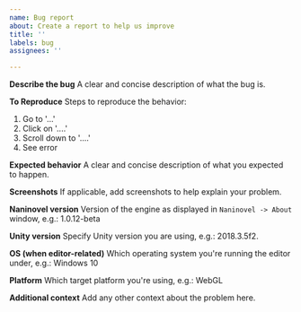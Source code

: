 ```yaml
---
name: Bug report
about: Create a report to help us improve
title: ''
labels: bug
assignees: ''

---
```


**Describe the bug**
A clear and concise description of what the bug is.

**To Reproduce**
Steps to reproduce the behavior:
1. Go to '...'
2. Click on '....'
3. Scroll down to '....'
4. See error

**Expected behavior**
A clear and concise description of what you expected to happen.

**Screenshots**
If applicable, add screenshots to help explain your problem.

**Naninovel version**
Version of the engine as displayed in `Naninovel -> About` window, e.g.: 1.0.12-beta

**Unity version**
Specify Unity version you are using, e.g.: 2018.3.5f2.

**OS (when editor-related)**
Which operating system you're running the editor under, e.g.: Windows 10

**Platform**
Which target platform you're using, e.g.: WebGL

**Additional context**
Add any other context about the problem here.
